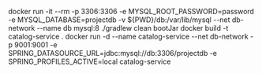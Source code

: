 docker run -it  --rm -p 3306:3306 -e MYSQL_ROOT_PASSWORD=password -e MYSQL_DATABASE=projectdb -v ${PWD}/db:/var/lib/mysql --net db-network --name db mysql:8
./gradlew clean bootJar
docker build -t catalog-service .
docker run -d --name catalog-service --net db-network -p 9001:9001 -e SPRING_DATASOURCE_URL=jdbc:mysql://db:3306/projectdb  -e SPRING_PROFILES_ACTIVE=local  catalog-service

